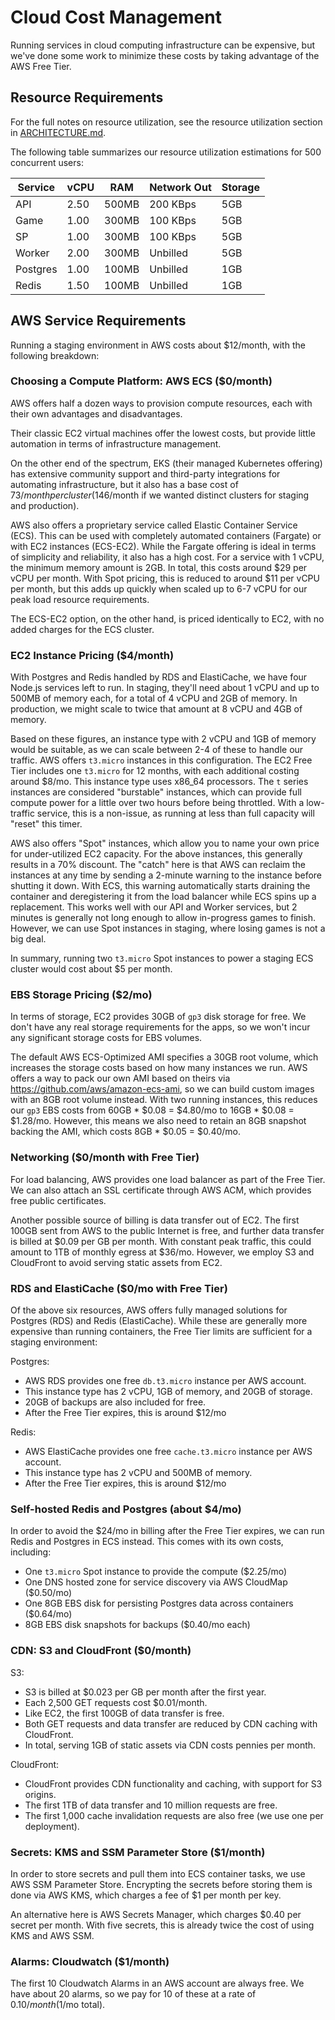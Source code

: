 # Cloud Cost Management

Running services in cloud computing infrastructure can be expensive, but we've
done some work to minimize these costs by taking advantage of the AWS Free Tier.

## Resource Requirements

For the full notes on resource utilization, see the resource utilization
section in [ARCHITECTURE.md](../ARCHITECTURE.md#resource-utilization).

The following table summarizes our resource utilization estimations for 500
concurrent users:

| Service  | vCPU | RAM   | Network Out | Storage |
|----------|------|-------|-------------|---------|
| API      | 2.50 | 500MB | 200 KBps    | 5GB     |
| Game     | 1.00 | 300MB | 100 KBps    | 5GB     |
| SP       | 1.00 | 300MB | 100 KBps    | 5GB     |
| Worker   | 2.00 | 300MB | Unbilled    | 5GB     |
| Postgres | 1.00 | 100MB | Unbilled    | 1GB     |
| Redis    | 1.50 | 100MB | Unbilled    | 1GB     |

## AWS Service Requirements

Running a staging environment in AWS costs about $12/month, with the following
breakdown:

### Choosing a Compute Platform: AWS ECS ($0/month)

AWS offers half a dozen ways to provision compute resources, each with their
own advantages and disadvantages.

Their classic EC2 virtual machines offer the lowest costs, but provide little
automation in terms of infrastructure management.

On the other end of the spectrum, EKS (their managed Kubernetes offering) has
extensive community support and third-party integrations for automating
infrastructure, but it also has a base cost of $73/month per cluster ($146/month
if we wanted distinct clusters for staging and production).

AWS also offers a proprietary service called Elastic Container Service (ECS).
This can be used with completely automated containers (Fargate) or with EC2
instances (ECS-EC2). While the Fargate offering is ideal in terms of simplicity
and reliability, it also has a high cost. For a service with 1 vCPU, the
minimum memory amount is 2GB. In total, this costs around $29 per vCPU per
month. With Spot pricing, this is reduced to around $11 per vCPU per month, but
this adds up quickly when scaled up to 6-7 vCPU for our peak load resource
requirements.

The ECS-EC2 option, on the other hand, is priced identically to EC2, with no
added charges for the ECS cluster.

### EC2 Instance Pricing ($4/month)

With Postgres and Redis handled by RDS and ElastiCache, we have four Node.js
services left to run. In staging, they'll need about 1 vCPU and up to 500MB of
memory each, for a total of 4 vCPU and 2GB of memory. In production, we might
scale to twice that amount at 8 vCPU and 4GB of memory.

Based on these figures, an instance type with 2 vCPU and 1GB of memory would be
suitable, as we can scale between 2-4 of these to handle our traffic. AWS
offers `t3.micro` instances in this configuration. The EC2 Free
Tier includes one `t3.micro` for 12 months, with each additional costing around
$8/mo. This instance type uses x86_64 processors. The `t` series instances are considered "burstable" instances, which can
provide full compute power for a little over two hours before being throttled.
With a low-traffic service, this is a non-issue, as running at less than full
capacity will "reset" this timer.

AWS also offers "Spot" instances, which allow you to name your own price for
under-utilized EC2 capacity. For the above instances, this generally results in
a 70% discount. The "catch" here is that AWS can reclaim the instances at any
time by sending a 2-minute warning to the instance before shutting it down.
With ECS, this warning automatically starts draining the container and
deregistering it from the load balancer while ECS spins up a replacement. This
works well with our API and Worker services, but 2 minutes is generally not
long enough to allow in-progress games to finish. However, we can use Spot
instances in staging, where losing games is not a big deal.

In summary, running two `t3.micro` Spot instances to power a staging ECS
cluster would cost about $5 per month.

### EBS Storage Pricing ($2/mo)

In terms of storage, EC2 provides 30GB of `gp3` disk storage for free. We don't
have any real storage requirements for the apps, so we won't incur any
significant storage costs for EBS volumes.

The default AWS ECS-Optimized AMI specifies a 30GB root volume, which increases
the storage costs based on how many instances we run. AWS offers a way to pack
our own AMI based on theirs via https://github.com/aws/amazon-ecs-ami, so we
can build custom images with an 8GB root volume instead. With two running
instances, this reduces our `gp3` EBS costs from 60GB * $0.08 = $4.80/mo to
16GB * $0.08 = $1.28/mo. However, this means we also need to retain an 8GB
snapshot backing the AMI, which costs 8GB * $0.05 = $0.40/mo.

### Networking ($0/month with Free Tier)

For load balancing, AWS provides one load balancer as part of the Free Tier. We
can also attach an SSL certificate through AWS ACM, which provides free public
certificates.

Another possible source of billing is data transfer out of EC2. The first 100GB
sent from AWS to the public Internet is free, and further data transfer is
billed at $0.09 per GB per month. With constant peak traffic, this could amount
to 1TB of monthly egress at $36/mo. However, we employ S3 and CloudFront to
avoid serving static assets from EC2.

### RDS and ElastiCache ($0/mo with Free Tier)

Of the above six resources, AWS offers fully managed solutions for Postgres
(RDS) and Redis (ElastiCache). While these are generally more expensive than
running containers, the Free Tier limits are sufficient for a staging
environment:

Postgres:

- AWS RDS provides one free `db.t3.micro` instance per AWS account.
- This instance type has 2 vCPU, 1GB of memory, and 20GB of storage.
- 20GB of backups are also included for free.
- After the Free Tier expires, this is around $12/mo

Redis:

- AWS ElastiCache provides one free `cache.t3.micro` instance per AWS account.
- This instance type has 2 vCPU and 500MB of memory.
- After the Free Tier expires, this is around $12/mo

### Self-hosted Redis and Postgres (about $4/mo)

In order to avoid the $24/mo in billing after the Free Tier expires, we can run
Redis and Postgres in ECS instead. This comes with its own costs, including:

- One `t3.micro` Spot instance to provide the compute ($2.25/mo)
- One DNS hosted zone for service discovery via AWS CloudMap ($0.50/mo)
- One 8GB EBS disk for persisting Postgres data across containers ($0.64/mo)
- 8GB EBS disk snapshots for backups ($0.40/mo each)

### CDN: S3 and CloudFront ($0/month)

S3:

- S3 is billed at $0.023 per GB per month after the first year.
- Each 2,500 GET requests cost $0.01/month.
- Like EC2, the first 100GB of data transfer is free.
- Both GET requests and data transfer are reduced by CDN caching with
	CloudFront.
- In total, serving 1GB of static assets via CDN costs pennies per month.

CloudFront:

- CloudFront provides CDN functionality and caching, with support for S3
	origins.
- The first 1TB of data transfer and 10 million requests are free.
- The first 1,000 cache invalidation requests are also free (we use one per
	deployment).

### Secrets: KMS and SSM Parameter Store ($1/month)

In order to store secrets and pull them into ECS container tasks, we use AWS
SSM Parameter Store. Encrypting the secrets before storing them is done via AWS
KMS, which charges a fee of $1 per month per key.

An alternative here is AWS Secrets Manager, which charges $0.40 per secret per
month. With five secrets, this is already twice the cost of using KMS and AWS
SSM.

### Alarms: Cloudwatch ($1/month)

The first 10 Cloudwatch Alarms in an AWS account are always free. We have about
20 alarms, so we pay for 10 of these at a rate of $0.10/month ($1/mo total).
